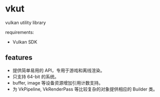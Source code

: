 # vkut

vulkan utility library

requirements:

- Vulkan SDK

## features

- 提供简单易用的 API，专用于游戏和离线渲染。
- 只支持 64-bit 的系统。
- buffer, image 等设备资源增加引用计数支持。
- 为 VkPipeline, VkRenderPass 等比较复杂的对象提供相应的 Builder 类。
